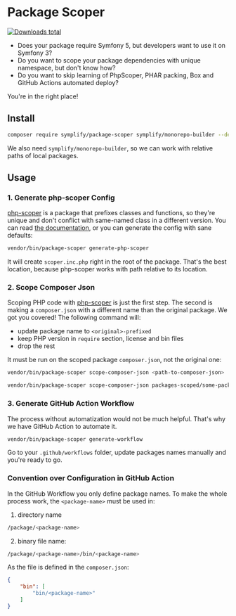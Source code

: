 # Package Scoper

[![Downloads total](https://img.shields.io/packagist/dt/symplify/package-scoper.svg?style=flat-square)](https://packagist.org/packages/symplify/package-scoper/stats)

- Does your package require Symfony 5, but developers want to use it on Symfony 3?
- Do you want to scope your package dependencies with unique namespace, but don't know how?
- Do you want to skip learning of PhpScoper, PHAR packing, Box and GitHub Actions automated deploy?

You're in the right place!

## Install

```bash
composer require symplify/package-scoper symplify/monorepo-builder --dev
```

We also need `symplify/monorepo-builder`, so we can work with relative paths of local packages.

## Usage

### 1. Generate php-scoper Config

[php-scoper](https://github.com/humbug/php-scoper) is a package that prefixes classes and functions, so they're unique and don't conflict with same-named class in a different version. You can read [the documentation](https://github.com/humbug/php-scoper), or you can generate the config with sane defaults:

```bash
vendor/bin/package-scoper generate-php-scoper
```

It will create `scoper.inc.php` right in the root of the package. That's the best location, because php-scoper works with path relative to its location.

### 2. Scope Composer Json

Scoping PHP code with [php-scoper](https://github.com/humbug/php-scoper/) is just the first step. The second is making a `composer.json` with a different name than the original package. We got you covered! The following command will:

- update package name to `<original>-prefixed`
- keep PHP version in `require` section, license and bin files
- drop the rest

It must be run on the scoped package `composer.json`, not the original one:

```bash
vendor/bin/package-scoper scope-composer-json <path-to-composer-json>

vendor/bin/package-scoper scope-composer-json packages-scoped/some-package/composer.json
```

### 3. Generate GitHub Action Workflow

The process without automatization would not be much helpful. That's why we have GitHub Action to automate it.

```bash
vendor/bin/package-scoper generate-workflow
```

Go to your `.github/workflows` folder, update packages names manually and you're ready to go.

### Convention over Configuration in GitHub Action

In the GitHub Workflow you only define package names. To make the whole process work, the `<package-name>` must be used in:

1) directory name

```bash
/package/<package-name>
```

2) binary file name:

```bash
/package/<package-name>/bin/<package-name>
```

As the file is defined in the `composer.json`:

```json
{
    "bin": [
        "bin/<package-name>"
    ]
}
```
